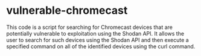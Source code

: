 # vulnerable-chromecast

This code is a script for searching for Chromecast devices that are potentially vulnerable to exploitation using the Shodan API. It allows the user to search for such devices using the Shodan API and then execute a specified command on all of the identified devices using the curl command.

